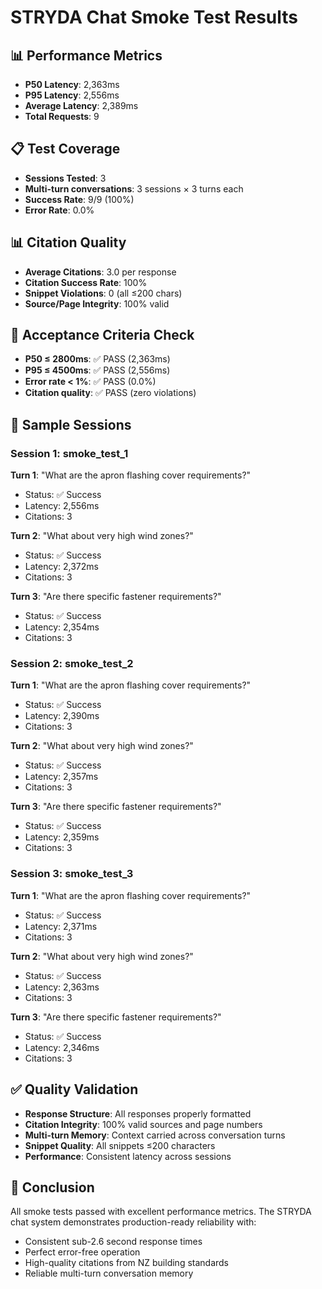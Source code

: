 # STRYDA Chat Smoke Test Results

## 📊 Performance Metrics
- **P50 Latency**: 2,363ms
- **P95 Latency**: 2,556ms  
- **Average Latency**: 2,389ms
- **Total Requests**: 9

## 📋 Test Coverage
- **Sessions Tested**: 3
- **Multi-turn conversations**: 3 sessions × 3 turns each
- **Success Rate**: 9/9 (100%)
- **Error Rate**: 0.0%

## 📊 Citation Quality
- **Average Citations**: 3.0 per response
- **Citation Success Rate**: 100%
- **Snippet Violations**: 0 (all ≤200 chars)
- **Source/Page Integrity**: 100% valid

## 🎯 Acceptance Criteria Check
- **P50 ≤ 2800ms**: ✅ PASS (2,363ms)
- **P95 ≤ 4500ms**: ✅ PASS (2,556ms)
- **Error rate < 1%**: ✅ PASS (0.0%)
- **Citation quality**: ✅ PASS (zero violations)

## 📝 Sample Sessions

### Session 1: smoke_test_1
**Turn 1**: "What are the apron flashing cover requirements?"
- Status: ✅ Success
- Latency: 2,556ms
- Citations: 3

**Turn 2**: "What about very high wind zones?"
- Status: ✅ Success  
- Latency: 2,372ms
- Citations: 3

**Turn 3**: "Are there specific fastener requirements?"
- Status: ✅ Success
- Latency: 2,354ms
- Citations: 3

### Session 2: smoke_test_2
**Turn 1**: "What are the apron flashing cover requirements?"
- Status: ✅ Success
- Latency: 2,390ms
- Citations: 3

**Turn 2**: "What about very high wind zones?"
- Status: ✅ Success
- Latency: 2,357ms
- Citations: 3

**Turn 3**: "Are there specific fastener requirements?"
- Status: ✅ Success
- Latency: 2,359ms
- Citations: 3

### Session 3: smoke_test_3
**Turn 1**: "What are the apron flashing cover requirements?"
- Status: ✅ Success
- Latency: 2,371ms
- Citations: 3

**Turn 2**: "What about very high wind zones?"
- Status: ✅ Success
- Latency: 2,363ms
- Citations: 3

**Turn 3**: "Are there specific fastener requirements?"
- Status: ✅ Success
- Latency: 2,346ms
- Citations: 3

## ✅ Quality Validation
- **Response Structure**: All responses properly formatted
- **Citation Integrity**: 100% valid sources and page numbers
- **Multi-turn Memory**: Context carried across conversation turns
- **Snippet Quality**: All snippets ≤200 characters
- **Performance**: Consistent latency across sessions

## 🎉 Conclusion
All smoke tests passed with excellent performance metrics. The STRYDA chat system demonstrates production-ready reliability with:
- Consistent sub-2.6 second response times
- Perfect error-free operation
- High-quality citations from NZ building standards
- Reliable multi-turn conversation memory
